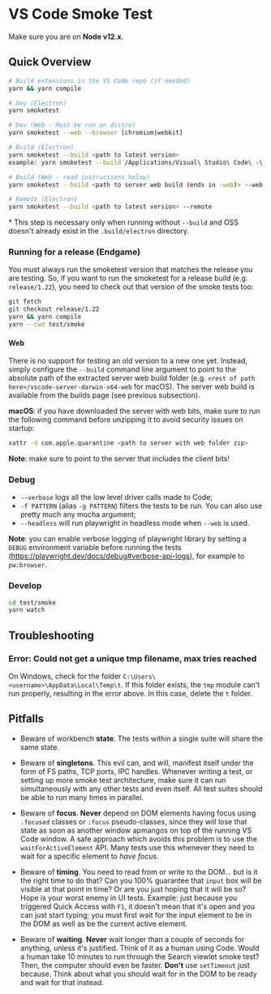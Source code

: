 # VS Code Smoke Test

Make sure you are on **Node v12.x**.

## Quick Overview

```bash
# Build extensions in the VS Code repo (if needed)
yarn && yarn compile

# Dev (Electron)
yarn smoketest

# Dev (Web - Must be run on distro)
yarn smoketest --web --browser [chromium|webkit]

# Build (Electron)
yarn smoketest --build <path to latest version>
example: yarn smoketest --build /Applications/Visual\ Studio\ Code\ -\ Insiders.app

# Build (Web - read instructions below)
yarn smoketest --build <path to server web build (ends in -web)> --web --browser [chromium|webkit]

# Remote (Electron)
yarn smoketest --build <path to latest version> --remote
```

\* This step is necessary only when running without `--build` and OSS doesn't already exist in the `.build/electron` directory.

### Running for a release (Endgame)

You must always run the smoketest version that matches the release you are testing. So, if you want to run the smoketest for a release build (e.g. `release/1.22`), you need to check out that version of the smoke tests too:

```bash
git fetch
git checkout release/1.22
yarn && yarn compile
yarn --cwd test/smoke
```

#### Web

There is no support for testing an old version to a new one yet.
Instead, simply configure the `--build` command line argument to point to the absolute path of the extracted server web build folder (e.g. `<rest of path here>/vscode-server-darwin-x64-web` for macOS). The server web build is available from the builds page (see previous subsection).

**macOS**: if you have downloaded the server with web bits, make sure to run the following command before unzipping it to avoid security issues on startup:

```bash
xattr -d com.apple.quarantine <path to server with web folder zip>
```

**Note**: make sure to point to the server that includes the client bits!

### Debug

- `--verbose` logs all the low level driver calls made to Code;
- `-f PATTERN` (alias `-g PATTERN`) filters the tests to be run. You can also use pretty much any mocha argument;
- `--headless` will run playwright in headless mode when `--web` is used.

**Note**: you can enable verbose logging of playwright library by setting a `DEBUG` environment variable before running the tests (<https://playwright.dev/docs/debug#verbose-api-logs>), for example to `pw:browser`.

### Develop

```bash
cd test/smoke
yarn watch
```

## Troubleshooting

### Error: Could not get a unique tmp filename, max tries reached

On Windows, check for the folder `C:\Users\<username>\AppData\Local\Temp\t`. If this folder exists, the `tmp` module can't run properly, resulting in the error above. In this case, delete the `t` folder.

## Pitfalls

- Beware of workbench **state**. The tests within a single suite will share the same state.

- Beware of **singletons**. This evil can, and will, manifest itself under the form of FS paths, TCP ports, IPC handles. Whenever writing a test, or setting up more smoke test architecture, make sure it can run simultaneously with any other tests and even itself. All test suites should be able to run many times in parallel.

- Beware of **focus**. **Never** depend on DOM elements having focus using `.focused` classes or `:focus` pseudo-classes, since they will lose that state as soon as another window apmangos on top of the running VS Code window. A safe approach which avoids this problem is to use the `waitForActiveElement` API. Many tests use this whenever they need to wait for a specific element to _have focus_.

- Beware of **timing**. You need to read from or write to the DOM... but is it the right time to do that? Can you 100% guarantee that `input` box will be visible at that point in time? Or are you just hoping that it will be so? Hope is your worst enemy in UI tests. Example: just because you triggered Quick Access with `F1`, it doesn't mean that it's open and you can just start typing; you must first wait for the input element to be in the DOM as well as be the current active element.

- Beware of **waiting**. **Never** wait longer than a couple of seconds for anything, unless it's justified. Think of it as a human using Code. Would a human take 10 minutes to run through the Search viewlet smoke test? Then, the computer should even be faster. **Don't** use `setTimeout` just because. Think about what you should wait for in the DOM to be ready and wait for that instead.
